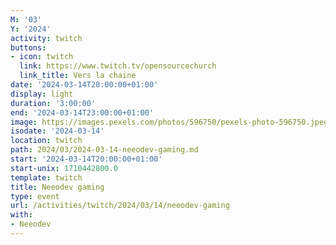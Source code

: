```yaml
---
M: '03'
Y: '2024'
activity: twitch
buttons:
- icon: twitch
  link: https://www.twitch.tv/opensourcechurch
  link_title: Vers la chaine
date: '2024-03-14T20:00:00+01:00'
display: light
duration: '3:00:00'
end: '2024-03-14T23:00:00+01:00'
image: https://images.pexels.com/photos/596750/pexels-photo-596750.jpeg
isodate: '2024-03-14'
location: twitch
path: 2024/03/2024-03-14-neeodev-gaming.md
start: '2024-03-14T20:00:00+01:00'
start-unix: 1710442800.0
template: twitch
title: Neeodev gaming
type: event
url: /activities/twitch/2024/03/14/neeodev-gaming
with:
- Neeodev
---
```

